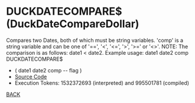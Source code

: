 # DUCKDATECOMPARE$ &emsp; (DuckDateCompareDollar)
Compares two Dates, both of which must be string variables. 'comp' is a string variable and can be one of '==', '<', '<=', '>', '>=' or '<>'. NOTE: The comparison is as follows: date1 < date2. Example usage: date1 date2 comp DUCKDATECOMPARE$
* ( date1 date2 comp -- flag )
* [Source Code](../words/duckdb/DuckDateCompareDollar.cs)
* Execution Tokens: 1532372693 (interpreted) and 995501781 (compiled)


[BACK](builtins.md#DuckDateCompareDollar)
